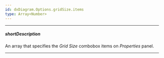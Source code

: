 ```yaml
---
id: dxDiagram.Options.gridSize.items
type: Array<Number>
---
```

---
##### shortDescription
An array that specifies the _Grid Size_ combobox items on _Properties_ panel.

---